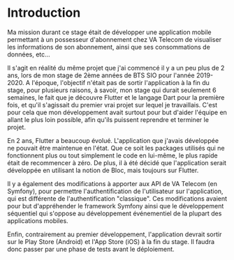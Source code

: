 # Introduction

Ma mission durant ce stage était de développer une application mobile permettant à un possesseur d'abonnement chez VA Telecom de visualiser les informations de son abonnement, ainsi que ses consommations de données, etc...

Il s'agit en réalité du même projet que j'ai commencé il y a un peu plus de 2 ans, lors de mon stage de 2ème années de BTS SIO pour l'année 2019-2020. A l'époque, l'objectif n'était pas de sortir l'application à la fin du stage, pour plusieurs raisons, à savoir, mon stage qui durait seulement 6 semaines, le fait que je découvre Flutter et le langage Dart pour la première fois, et qu'il s'agissait du premier vrai projet sur lequel je travaillais. C'est pour cela que mon développement avait surtout pour but d'aider l'équipe en allant le plus loin possible, afin qu'ils puissent reprendre et terminer le projet.

En 2 ans, Flutter a beaucoup évolué. L'application que j'avais développée ne pouvait être maintenue en l'état. Que ce soit les packages utilisés qui ne fonctionnent plus ou tout simplement le code en lui-même, le plus rapide était de recommencer à zéro. De plus, il à été décidé que l'application serait développée en utilisant la notion de Bloc, mais toujours sur Flutter.

Il y a également des modifications à apporter aux API de VA Telecom (en Symfony), pour permettre l'authentification de l'utilisateur sur l'application, qui est différente de l'authentification "classique". Ces modifications avaient pour but d'appréhender le framework Symfony ainsi que le développement séquentiel qui s'oppose au développement événementiel de la plupart des applications mobiles.

Enfin, contrairement au premier développement, l'application devrait sortir sur le Play Store (Android) et l'App Store (iOS) à la fin du stage. Il faudra donc passer par une phase de tests avant le déploiement.

